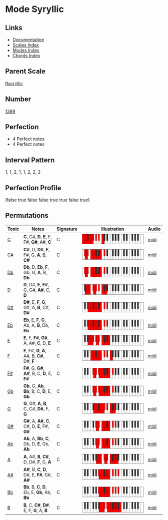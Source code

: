 # Mode Syryllic

## Links

- [Documentation](index.md)
- [Scales Index](Scales.md)
- [Modes Index](Modes.md)
- [Chords Index](Chords.md)

## Parent Scale

[Racryllic](ScaleRacryllic.md)

## Number

[1399](https://ianring.com/musictheory/scales/1399)

## Perfection

- 4 Perfect notes
- 4 Perfect notes

## Interval Pattern

1, 1, 2, 1, 1, 2, 2, 2

## Perfection Profile

[false true false false true true false true]

## Permutations

| Tonic | Notes | Signature | Illustration | Audio |
|-------|-------|-----------|--------------|-------|
| [C](ModeCNaturalSyryllic.md) | **C**, C#, **D**, **E**, F, F#, **G#**, A#, **C** | C | ![CNaturalSyryllic](ModeCNaturalSyryllic.png) | [midi](https://github.com/edipermadi/music/blob/main/docs/ModeCNaturalSyryllic.mid?raw=true) |
| [C#](ModeCSharpSyryllic.md) | **C#**, D, **D#**, **F**, F#, G, **A**, B, **C#** | C | ![CSharpSyryllic](ModeCSharpSyryllic.png) | [midi](https://github.com/edipermadi/music/blob/main/docs/ModeCSharpSyryllic.mid?raw=true) |
| [Db](ModeDFlatSyryllic.md) | **Db**, D, **Eb**, **F**, Gb, G, **A**, B, **Db** | C | ![DFlatSyryllic](ModeDFlatSyryllic.png) | [midi](https://github.com/edipermadi/music/blob/main/docs/ModeDFlatSyryllic.mid?raw=true) |
| [D](ModeDNaturalSyryllic.md) | **D**, D#, **E**, **F#**, G, G#, **A#**, C, **D** | C | ![DNaturalSyryllic](ModeDNaturalSyryllic.png) | [midi](https://github.com/edipermadi/music/blob/main/docs/ModeDNaturalSyryllic.mid?raw=true) |
| [D#](ModeDSharpSyryllic.md) | **D#**, E, **F**, **G**, G#, A, **B**, C#, **D#** | C | ![DSharpSyryllic](ModeDSharpSyryllic.png) | [midi](https://github.com/edipermadi/music/blob/main/docs/ModeDSharpSyryllic.mid?raw=true) |
| [Eb](ModeEFlatSyryllic.md) | **Eb**, E, **F**, **G**, Ab, A, **B**, Db, **Eb** | C | ![EFlatSyryllic](ModeEFlatSyryllic.png) | [midi](https://github.com/edipermadi/music/blob/main/docs/ModeEFlatSyryllic.mid?raw=true) |
| [E](ModeENaturalSyryllic.md) | **E**, F, **F#**, **G#**, A, A#, **C**, D, **E** | C | ![ENaturalSyryllic](ModeENaturalSyryllic.png) | [midi](https://github.com/edipermadi/music/blob/main/docs/ModeENaturalSyryllic.mid?raw=true) |
| [F](ModeFNaturalSyryllic.md) | **F**, F#, **G**, **A**, A#, B, **C#**, D#, **F** | C | ![FNaturalSyryllic](ModeFNaturalSyryllic.png) | [midi](https://github.com/edipermadi/music/blob/main/docs/ModeFNaturalSyryllic.mid?raw=true) |
| [F#](ModeFSharpSyryllic.md) | **F#**, G, **G#**, **A#**, B, C, **D**, E, **F#** | C | ![FSharpSyryllic](ModeFSharpSyryllic.png) | [midi](https://github.com/edipermadi/music/blob/main/docs/ModeFSharpSyryllic.mid?raw=true) |
| [Gb](ModeGFlatSyryllic.md) | **Gb**, G, **Ab**, **Bb**, B, C, **D**, E, **Gb** | C | ![GFlatSyryllic](ModeGFlatSyryllic.png) | [midi](https://github.com/edipermadi/music/blob/main/docs/ModeGFlatSyryllic.mid?raw=true) |
| [G](ModeGNaturalSyryllic.md) | **G**, G#, **A**, **B**, C, C#, **D#**, F, **G** | C | ![GNaturalSyryllic](ModeGNaturalSyryllic.png) | [midi](https://github.com/edipermadi/music/blob/main/docs/ModeGNaturalSyryllic.mid?raw=true) |
| [G#](ModeGSharpSyryllic.md) | **G#**, A, **A#**, **C**, C#, D, **E**, F#, **G#** | C | ![GSharpSyryllic](ModeGSharpSyryllic.png) | [midi](https://github.com/edipermadi/music/blob/main/docs/ModeGSharpSyryllic.mid?raw=true) |
| [Ab](ModeAFlatSyryllic.md) | **Ab**, A, **Bb**, **C**, Db, D, **E**, Gb, **Ab** | C | ![AFlatSyryllic](ModeAFlatSyryllic.png) | [midi](https://github.com/edipermadi/music/blob/main/docs/ModeAFlatSyryllic.mid?raw=true) |
| [A](ModeANaturalSyryllic.md) | **A**, A#, **B**, **C#**, D, D#, **F**, G, **A** | C | ![ANaturalSyryllic](ModeANaturalSyryllic.png) | [midi](https://github.com/edipermadi/music/blob/main/docs/ModeANaturalSyryllic.mid?raw=true) |
| [A#](ModeASharpSyryllic.md) | **A#**, B, **C**, **D**, D#, E, **F#**, G#, **A#** | C | ![ASharpSyryllic](ModeASharpSyryllic.png) | [midi](https://github.com/edipermadi/music/blob/main/docs/ModeASharpSyryllic.mid?raw=true) |
| [Bb](ModeBFlatSyryllic.md) | **Bb**, B, **C**, **D**, Eb, E, **Gb**, Ab, **Bb** | C | ![BFlatSyryllic](ModeBFlatSyryllic.png) | [midi](https://github.com/edipermadi/music/blob/main/docs/ModeBFlatSyryllic.mid?raw=true) |
| [B](ModeBNaturalSyryllic.md) | **B**, C, **C#**, **D#**, E, F, **G**, A, **B** | C | ![BNaturalSyryllic](ModeBNaturalSyryllic.png) | [midi](https://github.com/edipermadi/music/blob/main/docs/ModeBNaturalSyryllic.mid?raw=true) |
